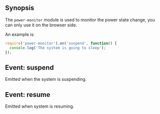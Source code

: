 ## Synopsis

The `power-monitor` module is used to monitor the power state change, you can
only use it on the browser side.

An example is:

```javascript
require('power-monitor').on('suspend', function() {
  console.log('The system is going to sleep');
});
```

## Event: suspend

Emitted when the system is suspending.

## Event: resume

Emitted when system is resuming.
